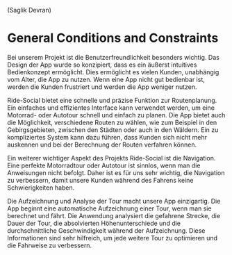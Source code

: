 (Saglik Devran)  
# General Conditions and Constraints
Bei unserem Projekt ist die Benutzerfreundlichkeit besonders wichtig. Das Design der App wurde so konzipiert, dass es ein äußerst intuitives Bedienkonzept ermöglicht. Dies ermöglicht es vielen Kunden, unabhängig vom Alter, die App zu nutzen. Wenn eine App nicht gut bedienbar ist, werden die Kunden frustriert und werden die App weniger nutzen.

Ride-Social bietet eine schnelle und präzise Funktion zur Routenplanung. Ein einfaches und effizientes Interface kann verwendet werden, um eine Motorrad- oder Autotour schnell und einfach zu planen. Die App bietet auch die Möglichkeit, verschiedene Routen zu wählen, wie zum Beispiel in den Gebirgsgebieten, zwischen den Städten oder auch in den Wäldern. Ein zu kompliziertes System kann dazu führen, dass Kunden sich nicht mehr auskennen und bei der Berechnung der Routen verfahren können. 

Ein weiterer wichtiger Aspekt des Projekts Ride-Social ist die Navigation. Eine perfekte Motorradtour oder Autotour ist sinnlos, wenn man die Anweisungen nicht befolgt. Daher ist es für uns sehr wichtig, die Navigation zu verbessern, damit unsere Kunden während des Fahrens keine Schwierigkeiten haben.

Die Aufzeichnung und Analyse der Tour macht unsere App einzigartig.
Die App beginnt eine automatische Aufzeichnung einer Tour, wenn man sie berechnet und fährt.
Die Anwendung analysiert die gefahrene Strecke, die Dauer der Tour, die absolvierten Höhenunterschiede und die durchschnittliche Geschwindigkeit während der Aufzeichnung. Diese Informationen sind sehr hilfreich, um jede weitere Tour zu optimieren und die Fahrweise zu verbessern.




